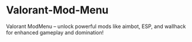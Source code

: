 # Valorant-Mod-Menu
Valorant ModMenu – unlock powerful mods like aimbot, ESP, and wallhack for enhanced gameplay and domination!
